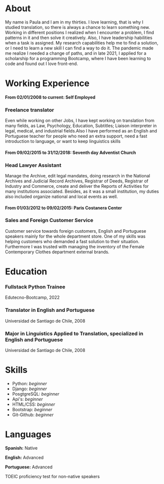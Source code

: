 # About

My name is Paula and I am in my thirties. I love learning, that is why I studied translation, so there is always a chance to learn something new. Working in different positions I realized when I encounter a problem, I find patterns in it and then solve it creatively. Also, I have leadership habilities when a task is assigned. My research capabilities help me to find a solution, or I need to learn a new skill I can find a way to do it. The pandemic made me realize I needed a change of paths, and in late 2021, I applied for a scholarship for a programming Bootcamp, where I have been learning to code and found out I love front-end.  



# Working Experience

#### From 02/01/2008 to current:	Self Employed

### **Freelance translator**

Even while working on other Jobs, I have kept working on translation from many fields, as Law, Psychology, Education, Subtitles; Liaison interpreter in legal, medical, and industrial fields.Also I have performed as an English and Portuguese teacher for people who need an extra support, need a fast introduction to language, or want to keep linguistics skills 


#### From 09/02/2015 to 31/12/2018:	Seventh day Adventist Church

### **Head Lawyer Assistant**

Manage the Archive, edit legal mandates, doing research in the National Archives and Judicial Record Archives, Registrar of Deeds, Registrar of Industry and Commerce, create and deliver the Reports of Activities for many institutions associated. Besides, as it was a small institution, my duties also included organize national and local events as well.


#### From 01/03/2012 to 09/02/2015:	Paris Costanera Center

### **Sales and Foreign Customer Service**

Customer service towards foreign customers, English and Portuguese speakers mainly for the whole department store. One of my skills was helping customers who demanded a fast solution to their situation. Furthermore I was trusted with managing the inventory of the Female Contemporary Clothes department external brands.



# Education 

### **Fullstack Python Trainee**

Edutecno-Bootcamp, 2022


### **Translator in English and Portuguese**

Universidad de Santiago de Chile, 2008


### **Major in Linguistics Applied to Translation, specialized in English and Portuguese**

Universidad de Santiago de Chile, 2008


# Skills

- Python: *beginner*
- Django: *beginner*
- PosgtgreSQL: *beginner*
- Api's: *beginner*
- HTML/CSS: *beginner*
- Bootstrap: *beginner*
- Git-Github: *beginner*


# Languages

**Spanish:** Native

**English:** Advanced

**Portuguese:** Advanced

TOEIC proficiency test for non-native speakers





